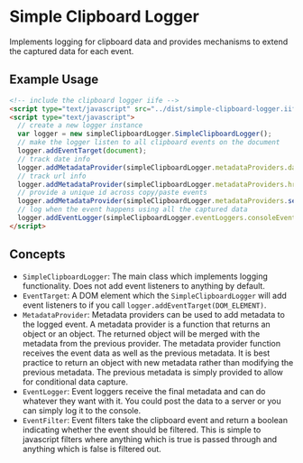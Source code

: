 # Simple Clipboard Logger

Implements logging for clipboard data and provides mechanisms to extend the captured data for each event.

## Example Usage

```html
<!-- include the clipboard logger iife -->
<script type="text/javascript" src="../dist/simple-clipboard-logger.iife.js"></script>
<script type="text/javascript">
  // create a new logger instance
  var logger = new simpleClipboardLogger.SimpleClipboardLogger();
  // make the logger listen to all clipboard events on the document
  logger.addEventTarget(document);
  // track date info
  logger.addMetadataProvider(simpleClipboardLogger.metadataProviders.dateMetadataProvider);
  // track url info
  logger.addMetadataProvider(simpleClipboardLogger.metadataProviders.hrefMetadataProvider);
  // provide a unique id across copy/paste events
  logger.addMetadataProvider(simpleClipboardLogger.metadataProviders.selectionIdMetadataProvider());
  // log when the event happens using all the captured data
  logger.addEventLogger(simpleClipboardLogger.eventLoggers.consoleEventLogger);
</script>
```

## Concepts

- `SimpleClipboardLogger`: The main class which implements logging functionality. Does not add event listeners to anything by default.
- `EventTarget`: A DOM element which the `SimpleClipboardLogger` will add event listeners to if you call `logger.addEventTarget(DOM_ELEMENT)`.
- `MetadataProvider`: Metadata providers can be used to add metadata to the logged event. A metadata provider is a function that returns an object or an object. The returned object will be merged with the metadata from the previous provider. The metadata provider function receives the event data as well as the previous metadata. It is best practice to return an object with new metadata rather than modifying the previous metadata. The previous metadata is simply provided to allow for conditional data capture.
- `EventLogger`: Event loggers receive the final metadata and can do whatever they want with it. You could post the data to a server or you can simply log it to the console.
- `EventFilter`: Event filters take the clipboard event and return a boolean indicating whether the event should be filtered. This is simple to javascript filters where anything which is true is passed through and anything which is false is filtered out.
